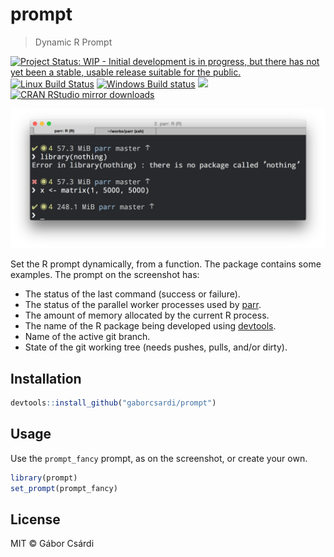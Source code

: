 
# prompt

> Dynamic R Prompt

[![Project Status: WIP - Initial development is in progress, but there has not yet been a stable, usable release suitable for the public.](http://www.repostatus.org/badges/latest/wip.svg)](http://www.repostatus.org/#wip)
[![Linux Build Status](https://travis-ci.org/gaborcsardi/prompt.svg?branch=master)](https://travis-ci.org/gaborcsardi/prompt)
[![Windows Build status](https://ci.appveyor.com/api/projects/status/github/gaborcsardi/prompt?svg=true)](https://ci.appveyor.com/project/gaborcsardi/prompt)
[![](http://www.r-pkg.org/badges/version/prompt)](http://www.r-pkg.org/pkg/prompt)
[![CRAN RStudio mirror downloads](http://cranlogs.r-pkg.org/badges/prompt)](http://www.r-pkg.org/pkg/prompt)

![](/inst/prompt-screenshot.png)

Set the R prompt dynamically, from a function. The package contains some
examples. The prompt on the screenshot has:
* The status of the last command (success or failure).
* The status of the parallel worker processes used by
  [parr](https://github.com/gaborcsardi/parr).
* The amount of memory allocated by the current R process.
* The name of the R package being developed using
  [devtools](https://github.com/hadley/devtools).
* Name of the active git branch.
* State of the git working tree (needs pushes, pulls, and/or dirty).

## Installation

```r
devtools::install_github("gaborcsardi/prompt")
```

## Usage

Use the `prompt_fancy` prompt, as on the screenshot, or create your own.

```r
library(prompt)
set_prompt(prompt_fancy)
```

## License

MIT © Gábor Csárdi
